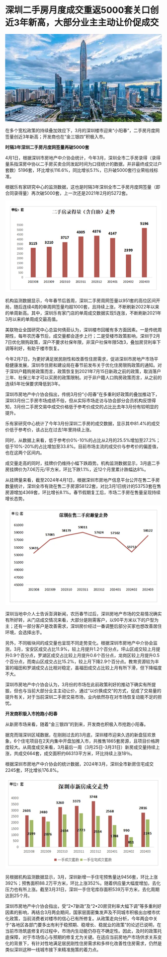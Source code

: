 # 深圳二手房月度成交重返5000套关口创近3年新高，大部分业主主动让价促成交

![b70de0bbf1d15c4f0bc93efaebcc0785.jpg](https://raw.githubusercontent.com/qqhsx/qqnews_image/main/2024/04/02/深圳二手房月度成交重返5000套关口创近3年新高，大部分业主主动让价促成交/b70de0bbf1d15c4f0bc93efaebcc0785.jpg)

在多个宽松政策的持续叠加效应下，3月的深圳楼市迎来“小阳春”，二手房月度网签量创近3年新高；开发商也在“金三银四”积极入市。

**时隔3年深圳二手房月度网签量再破5000套**

4月1日，根据深圳市房地产中介协会统计，今年3月，深圳全市二手房录得（录得量系指深房中协以二手房买卖合同发起时间为口径统计的数据，并非最终成交过户套数）5196套，环比增长116.6%，同比增长5.1%，已升破5000套行业荣枯线标准。

根据乐有家研究中心的监测数据，这也是时隔3年深圳全市二手房月度网签量（即合同录得量）再次破5000套，上一次还是2021年2月的5272套。

![e3568200134b45ea6846f3df8f33b7fa.jpg](https://raw.githubusercontent.com/qqhsx/qqnews_image/main/2024/04/02/深圳二手房月度成交重返5000套关口创近3年新高，大部分业主主动让价促成交/e3568200134b45ea6846f3df8f33b7fa.jpg)

机构监测数据显示，今年春节后首周，深圳二手房周网签量以951套的高位区间开局，随后连续4周的单周网签量均超1000套，且持续上涨，不断刷新2022年以来的单周新高。其中，深圳乐有家门店的单周成交数据实现5连涨，不断刷新2021年3月以来的单周成交最高值。

美联物业全国研究中心总监何倩茹认为，深圳楼市回暖有多方面因素。一是传统周期性，每年农历春节后，成交量都会逐步上行；二是受楼市政策影响，深圳于2月7日优化限购政策，深户不要求社保年限，非深户社保年限5改3，叠加房贷利率下调等利好，有助于楼市恢复。

今年2月7日，为更好满足居民刚性和改善性住房需求，促进深圳市房地产市场平稳健康发展，深圳市住房和建设局在春节前发布关于优化住房限购政策的通知。对于深圳户籍购房政策而言，政策恢复到2021年7月15日新政之前的政策，取消落户三年、社保三年才可以买房的政策限制。对于非户籍人口购房政策而言，从之前的连续5年社保要求降低到3年。

深圳市房地产中介协会指出，传统3月份“小阳春”在多重利好政策的叠加推动下，深圳3月份二手房市场成绩不俗，但从实际市场走访与协会部分会员机构反馈得知，3月份二手房交易中成交价格低于参考价成交的占比比去年3月份有较明显的提升。

乐有家研究中心统计了今年3月份深圳二手房的成交数据，显示其中81.4%的成交价低于参考价，该占比在过去1年里持续上涨。

同时，从数据上来看，低于参考价0%-10%的占比从2月的25.5%增加至27.2%；低于10%-20%的占比增加至33.8%。目前市场主流的成交价与参考价的偏差值，也在这两个区间内。

成交量走高的同时，挂牌价仍维持小幅下跌趋势。机构监测数据显示，3月底二手房挂牌价为7.06万元/平方米，环比下跌1.1%，近12个月里累计跌幅达8%。

从挂牌量来看，截至2024年4月1日，根据深圳市房地产信息平台公开在售二手房数量统计，深圳全市有效在售二手房源58122套，对比3月1日统计的53753套在售房源增加4369套，环比增长8.1%。春节假期复工后，市场二手房在售量呈现持续增长态势。

![16d6b82529d56a304840483102ccff52.jpg](https://raw.githubusercontent.com/qqhsx/qqnews_image/main/2024/04/02/深圳二手房月度成交重返5000套关口创近3年新高，大部分业主主动让价促成交/16d6b82529d56a304840483102ccff52.jpg)

深圳当地中介人士告诉澎湃新闻，农历春节过后，深圳房地产市场的交易情况确实有所好转，从门店成交情况来看，大部分是刚需客户，以90平方米以下的户型为主；还有一部分客户是改善需求，深圳房价经过一番调整后部分买家也想改善居住环境，会选择出手。

另外，不同板块间的成交量也呈现不同走势变化。根据深圳市房地产中介协会监测，3月，宝安区成交占比11.9%，较上月提升1.2个百分点，坪山区成交较上月提升0.9个百分点，罗湖区成交占比较上月提升0.6个百分点，龙岗区较上月提升0.5个百分点，而南山区成交占比15.2%，较上月下降2.9个百分点。教育资源较为丰富的福田和罗湖成交占比相对稳定，虽福田成交占比较上月有所下滑，但下降幅度不大。

深圳市房地产中介协会认为，3月份的市场在此前政策利好的推动下确实有所提振，但也与当前大部分业主主动让价，通过“以价换成交”的方式，促成了交易量的提升有关，对于当前深圳二手房交易市场，业内依然存在对市场恢复动能不足的担忧。

**开发商积极入市抢跑小阳春**

从新房市场来看，随着“金三银四”的到来，开发商也积极入市抢跑小阳春。

据克而瑞深圳区域数据，在刚刚过去的3月底，深圳楼市迎来久违的新盘狂欢景象，6个住宅项目在2天内集中开盘加推入市，共推售1865套房源，且项目价格跨度较大。从周度成交来看，3月最后一周（3月25日-3月31日）新房成交量持续上涨，共成交664套，成交面积约66313平方米，环比持续上涨18％。

根据深圳市房地产中介协会的统计数据，2024年3月，深圳全市新房住宅成交2245套，环比增长176.8%。

![0d26b6c47b07757fdabd42a3d99dccd3.jpg](https://raw.githubusercontent.com/qqhsx/qqnews_image/main/2024/04/02/深圳二手房月度成交重返5000套关口创近3年新高，大部分业主主动让价促成交/0d26b6c47b07757fdabd42a3d99dccd3.jpg)

另根据机构监测数据显示，3月，深圳新增一手住宅预售量达9456套，环比上涨392%；预售面积88.2万平方米，环比上涨352%。随着供应量大幅度增加，去化压力也有所上涨。截至3月31日，深圳一手住宅库存面积539万平方米，去化周期达到25个月。

深圳市房地产中介协会指出，受“2•7新政”及“2•20房贷利率大幅下调”等多重利好因素的影响，再结合3月两会期间，国家层面密集发声及不同城市积极出台楼市优化政策，当前消费者对楼市的信心已有所修复。从政策走向分析，今年两会中关于“各地区各部门要多出有利于稳预期、稳增长、稳就业的政策”的论述已说明，在当前市场筑底修复的过程中，市场内生动能仍存在不确定性。因此，及时的政策托底保障，对于市场信心与预期的修复尤为关键。在适应当前房地产市场供求关系变化的背景下，有针对性地满足居民刚性住房需求和多样化改善性住房需求，仍然是类似深圳这种一线城市接下来精准施策的着力点。

